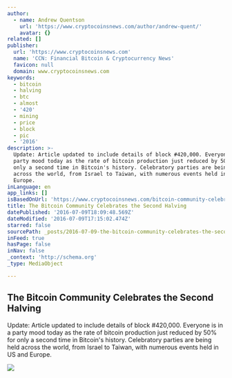 ```yaml
---
author:
  - name: Andrew Quentson
    url: 'https://www.cryptocoinsnews.com/author/andrew-quent/'
    avatar: {}
related: []
publisher:
  url: 'https://www.cryptocoinsnews.com'
  name: 'CCN: Financial Bitcoin & Cryptocurrency News'
  favicon: null
  domain: www.cryptocoinsnews.com
keywords:
  - bitcoin
  - halving
  - btc
  - almost
  - '420'
  - mining
  - price
  - block
  - pic
  - '2016'
description: >-
  Update: Article updated to include details of block #420,000. Everyone is in a
  party mood today as the rate of bitcoin production just reduced by 50% for
  only a second time in Bitcoin's history. Celebratory parties are being held
  across the world, from Israel to Taiwan, with numerous events held in US and
  Europe.
inLanguage: en
app_links: []
isBasedOnUrl: 'https://www.cryptocoinsnews.com/bitcoin-community-celebrates-second-halving/'
title: The Bitcoin Community Celebrates the Second Halving
datePublished: '2016-07-09T18:09:48.569Z'
dateModified: '2016-07-09T17:15:02.474Z'
starred: false
sourcePath: _posts/2016-07-09-the-bitcoin-community-celebrates-the-second-halving.md
inFeed: true
hasPage: false
inNav: false
_context: 'http://schema.org'
_type: MediaObject

---
```

<article style=""><h1>The Bitcoin Community Celebrates the Second Halving</h1><p>Update: Article updated to include details of block #420,000. Everyone is in a party mood today as the rate of bitcoin production just reduced by 50% for only a second time in Bitcoin's history. Celebratory parties are being held across the world, from Israel to Taiwan, with numerous events held in US and Europe.</p><img src="https://www.cryptocoinsnews.com/wp-content/uploads/2016/07/Celebratory-meal.jpg" /></article>